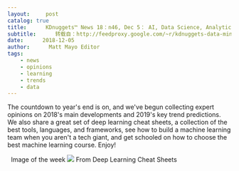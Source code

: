 ```yaml
---
layout:     post
catalog: true
title:      KDnuggets™ News 18：n46, Dec 5： AI, Data Science, Analytics 2018 Main Developments, 2019 Key Trends; Deep Learning Cheat Sheets
subtitle:      转载自：http://feedproxy.google.com/~r/kdnuggets-data-mining-analytics/~3/wmfgnnJ2TXk/n46.html
date:      2018-12-05
author:      Matt Mayo Editor
tags:
    - news
    - opinions
    - learning
    - trends
    - data
---
```


The countdown to year's end is on, and we've begun collecting expert opinions on 2018's main developments and 2019's key trend predictions. We also share a great set of deep learning cheat sheets, a collection of the best tools, languages, and frameworks, see how to build a machine learning team when you aren't a tech giant, and get schooled on how to choose the best machine learning course. Enjoy!

  Image of the week
![](https://camo.githubusercontent.com/a8eece53345340906d07e01b29980b92ed8c2ad3/68747470733a2f2f7374616e666f72642e6564752f7e7368657276696e652f696d616765732f7669702d636865617473686565742d636f6e766f6c7574696f6e616c2d6e657572616c2d6e6574732e706e673f)
From Deep Learning Cheat Sheets 






